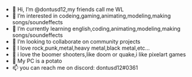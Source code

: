 - 👋 Hi, I’m @dontusd12,my friends call me WL
- 👀 I’m interested in codeing,gaming,animating,modeling,making songs/soundeffects
- 🌱 I’m currently learning english,coding,animating,modeling,making songs/soundeffects
- 💞️ I’m looking to collaborate on community projects
- 🎸 I love rock,punk,metal,heavy metal,black metal,etc...
- 👾 i love the boomer shooters,like doom or quake,i like pixelart games
- 🥔 My PC is a potato
- 📫 you can reach me on discord: dontusd12#0361

<!---
dontusd12/dontusd12 is a ✨ special ✨ repository because its `README.md` (this file) appears on your GitHub profile.
You can click the Preview link to take a look at your changes ololo.
--->
